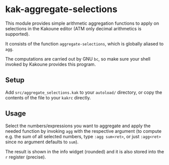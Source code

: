 # kak-aggregate-selections

This module provides simple arithmetic aggregation functions to apply on selections in the Kakoune editor (ATM only decimal arithmetics is supported).

It consists of the function `aggregate-selections`, which is globally aliased to `agg`.

The computations are carried out by GNU `bc`, so make sure your shell invoked by Kakoune provides this program.


## Setup

Add `src/aggregate_selections.kak` to your `autoload/` directory, or copy the contents of the file to your `kakrc` directly.


## Usage

Select the numbers/expressions you want to aggregate and apply the needed function by invoking `agg` with the respective argument (to compute e.g. the sum of all selected numbers, type `:agg sum<ret>`, or just `:agg<ret>` since no argument defaults to `sum`).

The result is shown in the info widget (rounded) and it is also stored into the `r` register (precise).
